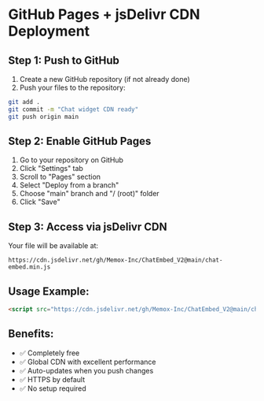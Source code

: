 # GitHub Pages + jsDelivr CDN Deployment

## Step 1: Push to GitHub
1. Create a new GitHub repository (if not already done)
2. Push your files to the repository:

```bash
git add .
git commit -m "Chat widget CDN ready"
git push origin main
```

## Step 2: Enable GitHub Pages
1. Go to your repository on GitHub
2. Click "Settings" tab
3. Scroll to "Pages" section
4. Select "Deploy from a branch"
5. Choose "main" branch and "/ (root)" folder
6. Click "Save"

## Step 3: Access via jsDelivr CDN
Your file will be available at:
```
https://cdn.jsdelivr.net/gh/Memox-Inc/ChatEmbed_V2@main/chat-embed.min.js
```

## Usage Example:
```html
<script src="https://cdn.jsdelivr.net/gh/Memox-Inc/ChatEmbed_V2@main/chat-embed.min.js"></script>
```

## Benefits:
- ✅ Completely free
- ✅ Global CDN with excellent performance
- ✅ Auto-updates when you push changes
- ✅ HTTPS by default
- ✅ No setup required
